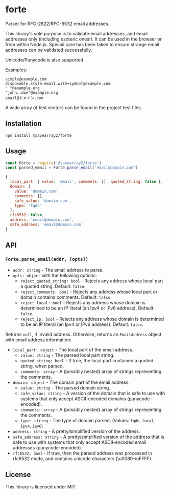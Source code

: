 # forte

Parser for RFC-2822/RFC-6532 email addresses.

This library's sole purpose is to validate email addresses, and email addresses only (including esoteric ones!). It can be used in the browser or from within Node.js. Special care has been taken to ensure strange email addresses can be validated successfully.

Unicode/Punycode is also supported.

Examples:
```
simple@example.com
disposable.style.email.with+symbol@example.com
" "@example.org
"john..doe"@example.org
email@ドメイン.com
```

A wide array of test vectors can be found in the project test files.

## Installation

```
npm install @savearray2/forte
```

## Usage

```js
const Forte = require('@savearray2/forte')
const parsed_email = Forte.parse_email('email@domain.com')
```

```js
{
  local_part: { value: 'email', comments: [], quoted_string: false },
  domain: {
    value: 'domain.com',
    comments: [],
    safe_value: 'domain.com',
    type: 'fqdn'
  },
  rfc6532: false,
  address: 'email@domain.com',
  safe_address: 'email@domain.com'
}
```

## API

### `Forte.parse_email(addr, [opts])`

* `addr: string` - The email address to parse.
* `opts: object` with the following options:
	* `reject_quoted_string: bool` - Rejects any address whose local part a quoted string. Default: `false`.
	* `reject_comments: bool` - Rejects any address whose local part or domain contains comments. Default: `false`.
	* `reject_local: bool` - Rejects any address whose domain is determined to be an IP literal (an Ipv4 or IPv6 address). Default: `false`.
	* `reject_ip: bool` - Rejects any address whose domain is determined to be an IP literal (an Ipv4 or IPv6 address). Default: `false`.

Returns `null`, if invalid address. Otherwise, returns an `EmailAddress` object with email address information:

* `local_part: object` - The local part of the email address.
	* `value: string` - The parsed local part string.
	* `quoted_string: bool` - If true, the local part contained a quoted string, when parsed.
	* `comments: array` - A (possibly nested) array of strings representing the comments.
* `domain: object` - The domain part of the email address.
	* `value: string` - The parsed domain string.
	* `safe_value: string` - A version of the domain that is safe to use with systems that only accept ASCII-encoded domains (punycode-encoded).
	* `comments: array` - A (possibly nested) array of strings representing the comments.
	* `type: string` - The type of domain parsed. (Values: `fqdn`, `local`, `ipv4`, `ipv6`)
* `address: string` - A pretty/simplified version of the address.
* `safe_address: string` - A pretty/simplified version of the address that is safe to use with systems that only accept ASCII-encoded email addresses (punycode-encoded).
* `rfc6532: bool` - If true, then the parsed address was processed in rfc6532 mode, and contains unicode characters (\u0080-\uFFFF).

## License

This library is licensed under MIT.
